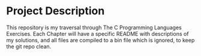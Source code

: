# Project Description

This repository is my traversal through The C Programming Languages Exercises.
Each Chapter will have a specific README with descriptions of my solutions, and 
all files are compiled to a bin file which is ignored, to keep the git repo clean. 


